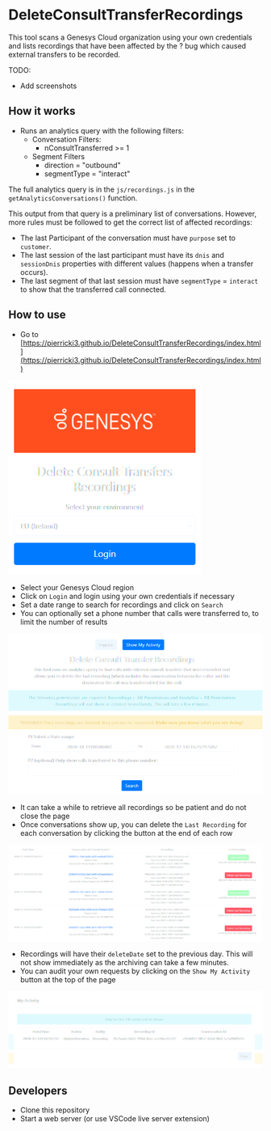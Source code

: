 # DeleteConsultTransferRecordings

This tool scans a Genesys Cloud organization using your own credentials and lists recordings that have been affected by the ? bug which caused external transfers to be recorded.

TODO:

- Add screenshots

## How it works

- Runs an analytics query with the following filters:
  - Conversation Filters:
    - nConsultTransferred >= 1
  - Segment Filters
    - direction = "outbound"
    - segmentType = "interact"

The full analytics query is in the `js/recordings.js` in the `getAnalyticsConversations()` function.

This output from that query is a preliminary list of conversations. However, more rules must be followed to get the correct list of affected recordings:

- The last Participant of the conversation must have `purpose` set to `customer`.
- The last session of the last participant must have its `dnis` and `sessionDnis` properties with different values (happens when a transfer occurs).
- The last segment of that last session must have `segmentType` = `interact` to show that the transferred call connected.

## How to use

- Go to [https://pierricki3.github.io/DeleteConsultTransferRecordings/index.html](https://pierricki3.github.io/DeleteConsultTransferRecordings/index.html)

![Login Screen](https://raw.githubusercontent.com/PierrickI3/DeleteConsultTransferRecordings/master/assets/brand/loginscreen.png "Login Screen")

- Select your Genesys Cloud region
- Click on `Login` and login using your own credentials if necessary
- Set a date range to search for recordings and click on `Search`
- You can optionally set a phone number that calls were transferred to, to limit the number of results

![Main Screen](https://raw.githubusercontent.com/PierrickI3/DeleteConsultTransferRecordings/master/assets/brand/mainscreen.png "Main Screen")

- It can take a while to retrieve all recordings so be patient and do not close the page
- Once conversations show up, you can delete the `Last Recording` for each conversation by clicking the button at the end of each row

![Recordings](https://raw.githubusercontent.com/PierrickI3/DeleteConsultTransferRecordings/master/assets/brand/recordings.png "Recordings")

- Recordings will have their `deleteDate` set to the previous day. This will not show immediately as the archiving can take a few minutes.
- You can audit your own requests by clicking on the `Show My Activity` button at the top of the page

![My Activity](https://raw.githubusercontent.com/PierrickI3/DeleteConsultTransferRecordings/master/assets/brand/myactivity.png "My Activity")

## Developers

- Clone this repository
- Start a web server (or use VSCode live server extension)
